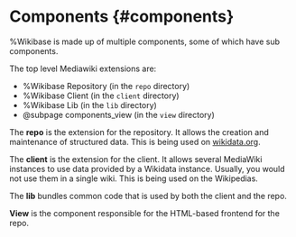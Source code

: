 # Components {#components}

%Wikibase is made up of multiple components, some of which have sub components.

The top level Mediawiki extensions are:

* %Wikibase Repository (in the `repo` directory)
* %Wikibase Client (in the `client` directory)
* %Wikibase Lib (in the `lib` directory)
* @subpage components_view (in the `view` directory)

The **repo** is the extension for the repository. It allows the creation and maintenance of structured data.
This is being used on [wikidata.org](https://www.wikidata.org).

The **client** is the extension for the client.
It allows several MediaWiki instances to use data provided by a Wikidata instance.
Usually, you would not use them in a single wiki.
This is being used on the Wikipedias.

The **lib** bundles common code that is used by both the client and the repo.

**View** is the component responsible for the HTML-based frontend for the repo.

